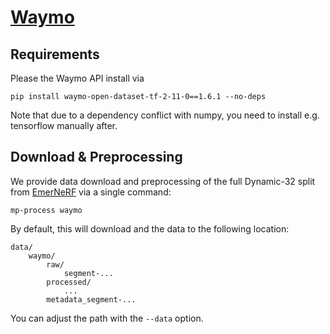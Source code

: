 # [Waymo](https://waymo.com/open/)

## Requirements
Please the Waymo API install via

```
pip install waymo-open-dataset-tf-2-11-0==1.6.1 --no-deps
```

Note that due to a dependency conflict with numpy, you need to install e.g. tensorflow manually after.

## Download & Preprocessing

We provide data download and preprocessing of the full Dynamic-32 split from [EmerNeRF](https://emernerf.github.io/) via a single command:

```
mp-process waymo
```

By default, this will download and the data to the following location:

```
data/
    waymo/
        raw/
            segment-...
        processed/
            ...
        metadata_segment-...
```

You can adjust the path with the `--data` option.